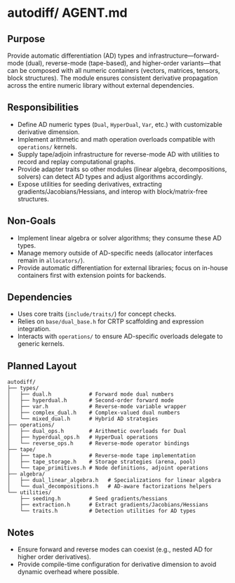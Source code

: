 # autodiff/ AGENT.md

## Purpose
Provide automatic differentiation (AD) types and infrastructure—forward-mode (dual), reverse-mode (tape-based), and higher-order variants—that can be composed with all numeric containers (vectors, matrices, tensors, block structures). The module ensures consistent derivative propagation across the entire numeric library without external dependencies.

## Responsibilities
- Define AD numeric types (`Dual`, `HyperDual`, `Var`, etc.) with customizable derivative dimension.
- Implement arithmetic and math operation overloads compatible with `operations/` kernels.
- Supply tape/adjoin infrastructure for reverse-mode AD with utilities to record and replay computational graphs.
- Provide adapter traits so other modules (linear algebra, decompositions, solvers) can detect AD types and adjust algorithms accordingly.
- Expose utilities for seeding derivatives, extracting gradients/Jacobians/Hessians, and interop with block/matrix-free structures.

## Non-Goals
- Implement linear algebra or solver algorithms; they consume these AD types.
- Manage memory outside of AD-specific needs (allocator interfaces remain in `allocators/`).
- Provide automatic differentiation for external libraries; focus on in-house containers first with extension points for backends.

## Dependencies
- Uses core traits (`include/traits/`) for concept checks.
- Relies on `base/dual_base.h` for CRTP scaffolding and expression integration.
- Interacts with `operations/` to ensure AD-specific overloads delegate to generic kernels.

## Planned Layout
```text
autodiff/
├── types/
│   ├── dual.h            # Forward mode dual numbers
│   ├── hyperdual.h       # Second-order forward mode
│   ├── var.h             # Reverse-mode variable wrapper
│   ├── complex_dual.h    # Complex-valued dual numbers
│   └── mixed_dual.h      # Hybrid AD strategies
├── operations/
│   ├── dual_ops.h        # Arithmetic overloads for Dual
│   ├── hyperdual_ops.h   # HyperDual operations
│   └── reverse_ops.h     # Reverse-mode operator bindings
├── tape/
│   ├── tape.h            # Reverse-mode tape implementation
│   ├── tape_storage.h    # Storage strategies (arena, pool)
│   └── tape_primitives.h # Node definitions, adjoint operations
├── algebra/
│   ├── dual_linear_algebra.h   # Specializations for linear algebra
│   └── dual_decompositions.h   # AD-aware factorizations helpers
└── utilities/
    ├── seeding.h         # Seed gradients/hessians
    ├── extraction.h      # Extract gradients/Jacobians/Hessians
    └── traits.h          # Detection utilities for AD types
```

## Notes
- Ensure forward and reverse modes can coexist (e.g., nested AD for higher order derivatives).
- Provide compile-time configuration for derivative dimension to avoid dynamic overhead where possible.
